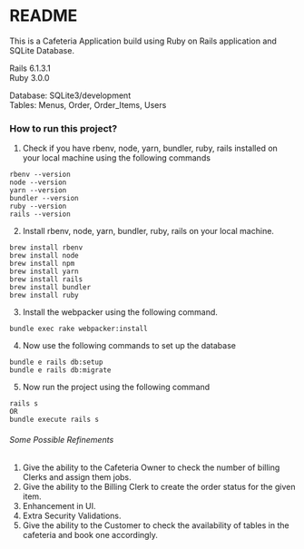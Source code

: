 # README

This is a Cafeteria Application build using Ruby on Rails application and SQLite Database.

Rails 6.1.3.1 \
Ruby 3.0.0

Database: SQLite3/development \
Tables: Menus, Order, Order_Items, Users

<h3>How to run this project?</h3>

1. Check if you have rbenv, node, yarn, bundler, ruby, rails installed on your local machine using the following commands
```
rbenv --version 
node --version
yarn --version
bundler --version
ruby --version
rails --version
```
2. Install rbenv, node, yarn, bundler, ruby, rails on your local machine.
```
brew install rbenv
brew install node
brew install npm
brew install yarn
brew install rails
brew install bundler
brew install ruby
```
3. Install the webpacker using the following command.
```
bundle exec rake webpacker:install
```
4. Now use the following commands to set up the database
```
bundle e rails db:setup
bundle e rails db:migrate
```
5. Now run the project using the following command
```
rails s
OR 
bundle execute rails s
```

<h6>Some Possible Refinements</h6>

1. Give the ability to the Cafeteria Owner to check the number of billing Clerks and assign them jobs. 
2. Give the ability to the Billing Clerk to create the order status for the given item. 
3. Enhancement in UI. 
4. Extra Security Validations.
5. Give the ability to the Customer to check the availability of tables in the cafeteria and book one accordingly. 



